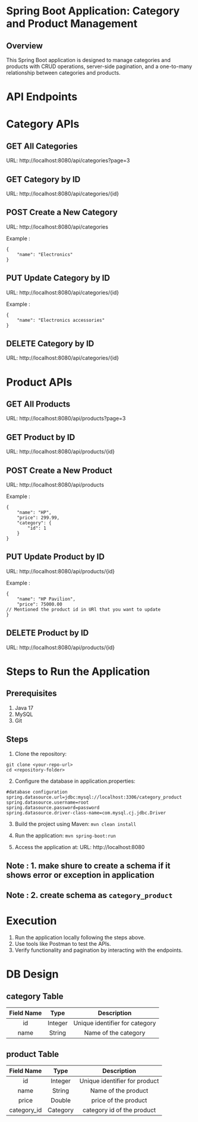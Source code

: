 # Spring Boot Application: Category and Product Management

## Overview
This Spring Boot application is designed to manage categories and products with CRUD operations, server-side pagination, and a one-to-many relationship between categories and products.

# API Endpoints
# Category APIs

## GET All Categories
URL: http://localhost:8080/api/categories?page=3

## GET Category by ID
URL: http://localhost:8080/api/categories/{id}

## POST Create a New Category
URL: http://localhost:8080/api/categories

Example :
```
{
    "name": "Electronics"
}
```

## PUT Update Category by ID
URL: http://localhost:8080/api/categories/{id}

Example :
```
{
    "name": "Electronics accessories"
}
```

## DELETE Category by ID
URL: http://localhost:8080/api/categories/{id}


# Product APIs
## GET All Products
URL: http://localhost:8080/api/products?page=3

## GET Product by ID
URL: http://localhost:8080/api/products/{id}

## POST Create a New Product
URL: http://localhost:8080/api/products

Example :
```
{
    "name": "HP",
    "price": 299.99,
    "category": {
        "id": 1
    }
}
```

## PUT Update Product by ID
URL: http://localhost:8080/api/products/{id}

Example :
```
{
    "name": "HP Pavilion",
    "price": 75000.00
// Mentioned the product id in URl that you want to update
}
```

## DELETE Product by ID
URL: http://localhost:8080/api/products/{id}

# Steps to Run the Application
## Prerequisites
1. Java 17
2. MySQL
3. Git

## Steps
1. Clone the repository:
```
git clone <your-repo-url>  
cd <repository-folder>
```
 
2. Configure the database in application.properties:
```
#database configuration
spring.datasource.url=jdbc:mysql://localhost:3306/category_product
spring.datasource.username=root
spring.datasource.password=password
spring.datasource.driver-class-name=com.mysql.cj.jdbc.Driver  
```
3. Build the project using Maven:
``` mvn clean install ```

4. Run the application:
``` mvn spring-boot:run ```

5. Access the application at:
URL: http://localhost:8080

## Note : 1. make shure to create a schema if it shows error or exception in application 
## Note : 2. create schema as ``` category_product ```

# Execution
1. Run the application locally following the steps above.
2. Use tools like Postman to test the APIs.
3. Verify functionality and pagination by interacting with the endpoints.

# DB Design
## category Table

| Field Name | Type    | Description    |
| :---:   | :---: | :---: |
| id | Integer   | Unique identifier for category   |
| name | String   | Name of the category   |


## product Table

| Field Name | Type    | Description    |
| :---:   | :---: | :---: |
| id | Integer   | Unique identifier for product   |
| name | String   | Name of the product   |
| price | Double   | price of the product   |
| category_id | Category   | category id of the product   |



